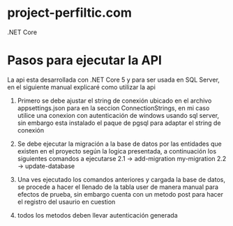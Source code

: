 # project-perfiltic.com
.NET Core

# Pasos para ejecutar la API
La api esta desarrollada con .NET Core 5 y para ser usada en SQL Server, en el siguiente manual explicaré como utilizar la api

1. Primero se debe ajustar el string de conexión ubicado en el archivo appsettings.json para en la seccion ConnectionStrings, en mi caso utilice una conexion con autenticación de windows usando sql server, sin embargo esta instalado el paque de pgsql para adaptar el string de conexión
2. Se debe ejecutar la migración a la base de datos por las entidades que existen en el proyecto según la logica presentada, a continuación los siguientes comandos a ejecutarse
2.1 -> add-migration my-migration
2.2 -> update-database

3. Una ves ejecutado los comandos anteriores y cargada la base de datos, se procede a hacer el llenado de la tabla user de manera manual para efectos de prueba, sin embargo cuenta con un metodo post para hacer el registro del usaurio en cuestion
4. todos los metodos deben llevar autenticación generada 
